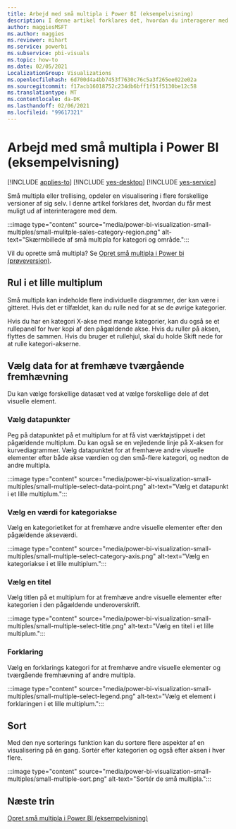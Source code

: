 ```yaml
---
title: Arbejd med små multipla i Power BI (eksempelvisning)
description: I denne artikel forklares det, hvordan du interagerer med små multipla eller trellising.
author: maggiesMSFT
ms.author: maggies
ms.reviewer: mihart
ms.service: powerbi
ms.subservice: pbi-visuals
ms.topic: how-to
ms.date: 02/05/2021
LocalizationGroup: Visualizations
ms.openlocfilehash: 6d700d4a4bb7453f7630c76c5a3f265ee022e02a
ms.sourcegitcommit: f17acb16018752c234db6bff1f51f5130be12c58
ms.translationtype: MT
ms.contentlocale: da-DK
ms.lasthandoff: 02/06/2021
ms.locfileid: "99617321"
---
```

# <a name="interact-with-small-multiples-in-power-bi-preview"></a>Arbejd med små multipla i Power BI (eksempelvisning)

[!INCLUDE [applies-to](../includes/applies-to.md)] [!INCLUDE [yes-desktop](../includes/yes-desktop.md)] [!INCLUDE [yes-service](../includes/yes-service.md)]

Små multipla eller trellising, opdeler en visualisering i flere forskellige versioner af sig selv. I denne artikel forklares det, hvordan du får mest muligt ud af interinteragere med dem.

:::image type="content" source="media/power-bi-visualization-small-multiples/small-mulitple-sales-category-region.png" alt-text="Skærmbillede af små multipla for kategori og område.":::

Vil du oprette små multipla? Se [Opret små multipla i Power bi (prøveversion)](power-bi-visualization-small-multiples.md).

## <a name="scroll-in-a-small-multiple"></a>Rul i et lille multiplum

Små multipla kan indeholde flere individuelle diagrammer, der kan være i gitteret. Hvis det er tilfældet, kan du rulle ned for at se de øvrige kategorier.

Hvis du har en kategori X-akse med mange kategorier, kan du også se et rullepanel for hver kopi af den pågældende akse. Hvis du ruller på aksen, flyttes de sammen. Hvis du bruger et rullehjul, skal du holde Skift nede for at rulle kategori-akserne.

## <a name="select-data-to-cross-highlight"></a>Vælg data for at fremhæve tværgående fremhævning

Du kan vælge forskellige datasæt ved at vælge forskellige dele af det visuelle element.

### <a name="select-data-points"></a>Vælg datapunkter

Peg på datapunktet på et multiplum for at få vist værktøjstippet i det pågældende multiplum. Du kan også se en vejledende linje på X-aksen for kurvediagrammer. Vælg datapunktet for at fremhæve andre visuelle elementer efter både akse værdien og den små-flere kategori, og nedton de andre multipla.

:::image type="content" source="media/power-bi-visualization-small-multiples/small-multiple-select-data-point.png" alt-text="Vælg et datapunkt i et lille multiplum.":::

### <a name="select-a-categorical-axis-value"></a>Vælg en værdi for kategoriakse

Vælg en kategorietiket for at fremhæve andre visuelle elementer efter den pågældende akseværdi.

:::image type="content" source="media/power-bi-visualization-small-multiples/small-multiple-select-category-axis.png" alt-text="Vælg en kategoriakse i et lille multiplum.":::

### <a name="select-a-title"></a>Vælg en titel

Vælg titlen på et multiplum for at fremhæve andre visuelle elementer efter kategorien i den pågældende underoverskrift.

:::image type="content" source="media/power-bi-visualization-small-multiples/small-multiple-select-title.png" alt-text="Vælg en titel i et lille multiplum.":::

### <a name="legend"></a>Forklaring

Vælg en forklarings kategori for at fremhæve andre visuelle elementer og tværgående fremhævning af andre multipla.

:::image type="content" source="media/power-bi-visualization-small-multiples/small-multiple-select-legend.png" alt-text="Vælg et element i forklaringen i et lille multiplum.":::


## <a name="sort"></a>Sort

Med den nye sorterings funktion kan du sortere flere aspekter af en visualisering på én gang. Sortér efter kategorien og også efter aksen i hver flere. 

:::image type="content" source="media/power-bi-visualization-small-multiples/small-multiple-sort.png" alt-text="Sortér de små multipla.":::

## <a name="next-steps"></a>Næste trin

[Opret små multipla i Power BI (eksempelvisning)](power-bi-visualization-small-multiples.md)
